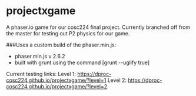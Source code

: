 # projectxgame

A phaser.io game for our cosc224 final project. Currently branched off from the master for testing out P2 physics for our game. 

###Uses a custom build of the phaser.min.js:
- phaser.min.js v 2.6.2
- built with grunt using the command [grunt --uglify true]


Current testing links: 
Level 1: https://dproc-cosc224.github.io/projectxgame/?level=1
Level 2: https://dproc-cosc224.github.io/projectxgame/?level=2
